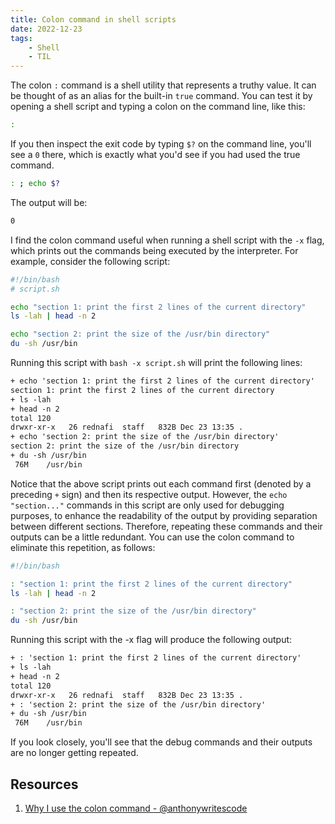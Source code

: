 ```yaml
---
title: Colon command in shell scripts
date: 2022-12-23
tags:
    - Shell
    - TIL
---
```


The colon `:` command is a shell utility that represents a truthy value. It can be thought
of as an alias for the built-in `true` command. You can test it by opening a shell script
and typing a colon on the command line, like this:

```sh
:
```

If you then inspect the exit code by typing `$?` on the command line, you'll see a `0`
there, which is exactly what you'd see if you had used the true command.

```sh
: ; echo $?
```

The output will be:

```txt
0
```

I find the colon command useful when running a shell script with the `-x` flag, which prints
out the commands being executed by the interpreter. For example, consider the following
script:

```bash
#!/bin/bash
# script.sh

echo "section 1: print the first 2 lines of the current directory"
ls -lah | head -n 2

echo "section 2: print the size of the /usr/bin directory"
du -sh /usr/bin
```

Running this script with `bash -x script.sh` will print the following lines:

```txt
+ echo 'section 1: print the first 2 lines of the current directory'
section 1: print the first 2 lines of the current directory
+ ls -lah
+ head -n 2
total 120
drwxr-xr-x   26 rednafi  staff   832B Dec 23 13:35 .
+ echo 'section 2: print the size of the /usr/bin directory'
section 2: print the size of the /usr/bin directory
+ du -sh /usr/bin
 76M    /usr/bin
```

Notice that the above script prints out each command first (denoted by a preceding `+` sign)
and then its respective output. However, the `echo "section..."` commands in this script are
only used for debugging purposes, to enhance the readability of the output by providing
separation between different sections. Therefore, repeating these commands and their outputs
can be a little redundant. You can use the colon command to eliminate this repetition, as
follows:

```bash
#!/bin/bash

: "section 1: print the first 2 lines of the current directory"
ls -lah | head -n 2

: "section 2: print the size of the /usr/bin directory"
du -sh /usr/bin
```

Running this script with the -x flag will produce the following output:

```txt
+ : 'section 1: print the first 2 lines of the current directory'
+ ls -lah
+ head -n 2
total 120
drwxr-xr-x   26 rednafi  staff   832B Dec 23 13:35 .
+ : 'section 2: print the size of the /usr/bin directory'
+ du -sh /usr/bin
 76M    /usr/bin
```

If you look closely, you'll see that the debug commands and their outputs are no longer
getting repeated.

## Resources

1. [Why I use the colon command - @anthonywritescode][why i use the colon command]

[why i use the colon command]: https://www.youtube.com/watch?v=onkNf1AKSgg
